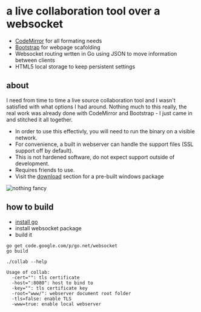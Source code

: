 # a live collaboration tool over a websocket #

- [CodeMirror](http://codemirror.net/) for all formating needs
- [Bootstrap](http://twitter.github.com/bootstrap/) for webpage scafolding
- Websocket routing wrtten in Go using JSON to move information between clients
- HTML5 local storage to keep persistent settings

## about ##
I need from time to time a live source collaboration tool and I wasn't satisfied with what options I had around.
Nothing much to this really, the real work was already done with CodeMirror and Bootstrap - I just came in and 
stitched it all together.

- In order to use this effectivly, you will need to run the binary on a visible network.
- For convenience, a built in webserver can handle the support files (SSL support off by default).
- This is not hardened software, do not expect support outside of development.
- Requires friends to use.
- Visit the [download](https://github.com/dearing/collab/downloads) section for a pre-built windows package

![nothing fancy](https://raw.github.com/dearing/collab/master/www/img/ss.jpg)


## how to build ##
- [install go](http://golang.org/doc/install)
- install websocket package
- build it

```
go get code.google.com/p/go.net/websocket
go build

./collab --help

Usage of collab:
  -cert="": tls certificate
  -host=":8080": host to bind to
  -key="": tls certificate key
  -root="www/": webserver document root folder
  -tls=false: enable TLS
  -www=true: enable local webserver

```